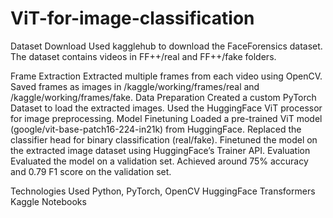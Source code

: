 # ViT-for-image-classification

Dataset Download
Used kagglehub to download the FaceForensics dataset.
The dataset contains videos in FF++/real and FF++/fake folders.


Frame Extraction
Extracted multiple frames from each video using OpenCV.
Saved frames as images in /kaggle/working/frames/real and /kaggle/working/frames/fake.
Data Preparation
Created a custom PyTorch Dataset to load the extracted images.
Used the HuggingFace ViT processor for image preprocessing.
Model Finetuning
Loaded a pre-trained ViT model (google/vit-base-patch16-224-in21k) from HuggingFace.
Replaced the classifier head for binary classification (real/fake).
Finetuned the model on the extracted image dataset using HuggingFace’s Trainer API.
Evaluation
Evaluated the model on a validation set.
Achieved around 75% accuracy and 0.79 F1 score on the validation set.

Technologies Used
Python, PyTorch, OpenCV
HuggingFace Transformers
Kaggle Notebooks
